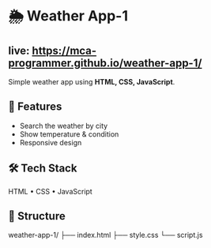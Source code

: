 # 🌦️ Weather App-1
## live: https://mca-programmer.github.io/weather-app-1/

Simple weather app using **HTML, CSS, JavaScript**.

## 🚀 Features
- Search the weather by city  
- Show temperature & condition  
- Responsive design  

## 🛠️ Tech Stack
HTML • CSS • JavaScript  

## 📂 Structure
weather-app-1/
├── index.html
├── style.css
└── script.js
